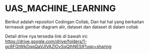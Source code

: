 # UAS_MACHINE_LEARNING
Berikut adalah repositori Codingan Collab, Dan hal hal yang berkaitan termasuk gambar diagram alir, dataset dan dataset di dalam collab

Detail drive nya tersedia link di bawah ini: 
https://drive.google.com/drive/folders/1-gc6FGtWkDqqQaVJIVAZlOvSqQlhNES9?usp=sharing
